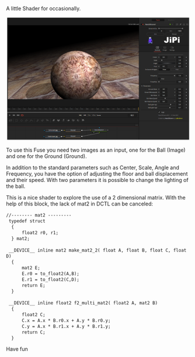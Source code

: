 

<!-- +++ DO NOT REMOVE THIS COMMENT +++ DO NOT ADD OR EDIT ANY TEXT BEFORE THIS LINE +++ IT WOULD BE A REALLY BAD IDEA +++ -->

A little Shader for occasionally.

[![screenshot](Fake3DScene_screenshot.png "Fake3DScene.fuse in DaVinci Resolve")](https://github.com/nmbr73/Shadertoys/blob/main/PlanetShader/Fake3DScene.fuse)

To use this Fuse you need two images as an input, one for the Ball (Image) and one for the Ground (Ground).

In addition to the standard parameters such as Center, Scale, Angle and Frequency, you have the option of adjusting the floor and ball displacement and their speed. With two parameters it is possible to change the lighting of the ball.

This is a nice shader to explore the use of a 2 dimensional matrix. With the help of this block, the lack of mat2 in DCTL can be canceled:

```
//-------- mat2 ---------
 typedef struct
  {
      float2 r0, r1;
  } mat2;

 __DEVICE__ inline mat2 make_mat2_2( float A, float B, float C, float D)
  {
      mat2 E;
      E.r0 = to_float2(A,B);
      E.r1 = to_float2(C,D);
      return E;
  }

 __DEVICE__ inline float2 f2_multi_mat2( float2 A, mat2 B)
  {
      float2 C;
      C.x = A.x * B.r0.x + A.y * B.r0.y;
      C.y = A.x * B.r1.x + A.y * B.r1.y;
      return C;
  }
```

Have fun

<!-- +++ DO NOT REMOVE THIS COMMENT +++ DO NOT EDIT ANY TEXT THAT COMES AFTER THIS LINE +++ TRUST ME: JUST DON'T DO IT +++ -->

